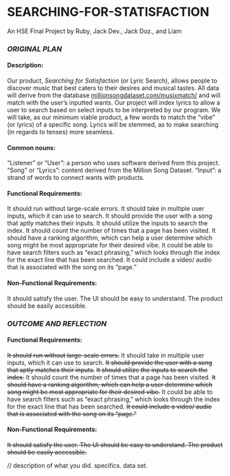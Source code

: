 # SEARCHING-FOR-STATISFACTION
An HSE Final Project by Ruby, Jack Dev., Jack Doz., and Liam

### **_ORIGINAL PLAN_**

#### **Description:**
Our product, _Searching for Satisfaction_ (or Lyric Search), allows people to discover music that best caters to their desires and musical tastes. All data will derive from the database [millionsongdataset.com/musixmatch/](url) and will match with the user’s inputted wants. Our project will index lyrics to allow a user to search based on select inputs to be interpreted by our program. We will take, as our minimum viable product, a few words to match the “vibe” (or lyrics) of a specific song. Lyrics will be stemmed, as to make searching (in regards to tenses) more seamless. 

#### **Common nouns:**
“Listener” or “User”: a person who uses software derived from this project. 
“Song” or “Lyrics”: content derived from the Million Song Dataset. 
“Input”: a strand of words to connect wants with products.

#### **Functional Requirements:**
It should run without large-scale errors. 
It should take in multiple user inputs, which it can use to search. 
It should provide the user with a song that aptly matches their inputs. 
It should utilize the inputs to search the index. 
It should count the number of times that a page has been visited. 
It should have a ranking algorithm, which can help a user determine which song might be most appropriate for their desired vibe. 
It could be able to have search filters such as “exact phrasing,” which looks through the index for the exact line that has been searched. 
It could include a video/ audio that is associated with the song on its “page.”

#### **Non-Functional Requirements:**
It should satisfy the user. 
The UI should be easy to understand. 
The product should be easily accessible. 

### **_OUTCOME AND REFLECTION_**

#### **Functional Requirements:**
~~It should run without large-scale errors.~~
It should take in multiple user inputs, which it can use to search. 
~~It should provide the user with a song that aptly matches their inputs.~~
~~It should utilize the inputs to search the index.~~
It should count the number of times that a page has been visited. 
~~It should have a ranking algorithm, which can help a user determine which song might be most appropriate for their desired vibe.~~ 
It could be able to have search filters such as “exact phrasing,” which looks through the index for the exact line that has been searched. 
~~It could include a video/ audio that is associated with the song on its “page.”~~

#### **Non-Functional Requirements:**
~~It should satisfy the user. 
The UI should be easy to understand. 
The product should be easily accessible.~~

// description of what you did. specifics. data set. 
